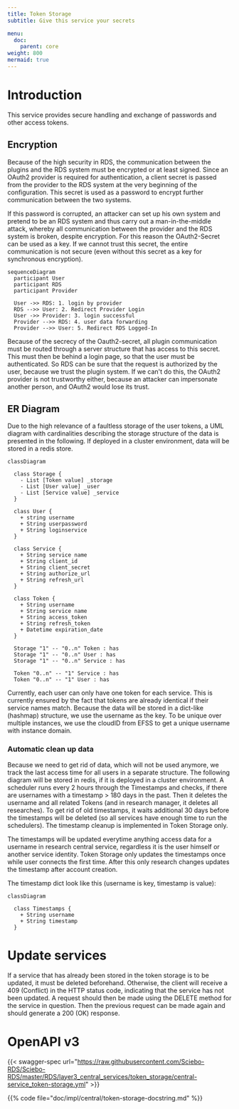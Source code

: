 ```yaml
---
title: Token Storage
subtitle: Give this service your secrets

menu:
  doc:
    parent: core
weight: 800
mermaid: true
---
```


# Introduction

This service provides secure handling and exchange of passwords and other access tokens.

## Encryption

Because of the high security in RDS, the communication between the plugins and the RDS system must be encrypted or at least signed. Since an OAuth2 provider is required for authentication, a client secret is passed from the provider to the RDS system at the very beginning of the configuration. This secret is used as a password to encrypt further communication between the two systems.

If this password is corrupted, an attacker can set up his own system and pretend to be an RDS system and thus carry out a man-in-the-middle attack, whereby all communication between the provider and the RDS system is broken, despite encryption. For this reason the OAuth2-Secret can be used as a key. If we cannot trust this secret, the entire communication is not secure (even without this secret as a key for synchronous encryption).
```mermaid
sequenceDiagram
  participant User
  participant RDS
  participant Provider

  User ->> RDS: 1. login by provider
  RDS -->> User: 2. Redirect Provider Login
  User ->> Provider: 3. login successful
  Provider -->> RDS: 4. user data forwarding
  Provider -->> User: 5. Redirect RDS Logged-In
```

Because of the secrecy of the Oauth2-secret, all plugin communication must be routed through a server structure that has access to this secret. This must then be behind a login page, so that the user must be authenticated. So RDS can be sure that the request is authorized by the user, because we trust the plugin system. If we can't do this, the OAuth2 provider is not trustworthy either, because an attacker can impersonate another person, and OAuth2 would lose its trust.

## ER Diagram

Due to the high relevance of a faultless storage of the user tokens, a UML diagram with cardinalities describing the storage structure of the data is presented in the following.
If deployed in a cluster environment, data will be stored in a redis store.

```mermaid
classDiagram

  class Storage {
    - List [Token value] _storage
    - List [User value] _user
    - List [Service value] _service
  }

  class User {
    + string username
    + String userpassword
    + String loginservice
  }

  class Service {
    + String service name
    + String client_id
    + String client_secret
    + String authorize_url
    + String refresh_url
  }

  class Token {
    + String username
    + String service name
    + String access_token
    + String refresh_token
    + Datetime expiration_date
  }

  Storage "1" -- "0..n" Token : has
  Storage "1" -- "0..n" User : has
  Storage "1" -- "0..n" Service : has

  Token "0..n" -- "1" Service : has
  Token "0..n" -- "1" User : has
```

Currently, each user can only have one token for each service. This is currently ensured by the fact that tokens are already identical if their service names match.
Because the data will be stored in a dict-like (hashmap) structure, we use the username as the key. To be unique over multiple instances, we use the cloudID from EFSS to get a unique username with instance domain.

### Automatic clean up data

Because we need to get rid of data, which will not be used anymore, we track the last access time for all users in a separate structure. The following diagram will be stored in redis, if it is deployed in a cluster environment.
A scheduler runs every 2 hours through the Timestamps and checks, if there are usernames with a timestamp > 180 days in the past. Then it deletes the username and all related Tokens (and in research manager, it deletes all researches). To get rid of old timestamps, it waits additional 30 days before the timestamps will be deleted (so all services have enough time to run the schedulers). The timestamp cleanup is implemented in Token Storage only.

The timestamps will be updated everytime anything access data for a username in research central service, regardless it is the user himself or another service identity. Token Storage only updates the timestamps once while user connects the first time. After this only research changes updates the timestamp after account creation.

The timestamp dict look like this (username is key, timestamp is value):
```mermaid
classDiagram

  class Timestamps {
    + String username
    + String timestamp
  }
```

# Update services

If a service that has already been stored in the token storage is to be updated, it must be deleted beforehand. Otherwise, the client will receive a 409 (Conflict) in the HTTP status code, indicating that the service has not been updated. A request should then be made using the DELETE method for the service in question. Then the previous request can be made again and should generate a 200 (OK) response.

# OpenAPI v3

{{< swagger-spec url="https://raw.githubusercontent.com/Sciebo-RDS/Sciebo-RDS/master/RDS/layer3_central_services/token_storage/central-service_token-storage.yml"  >}}

{{% code file="doc/impl/central/token-storage-docstring.md" %}}
